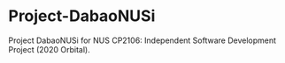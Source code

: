 # Project-DabaoNUSi
Project DabaoNUSi for NUS CP2106: Independent Software Development Project (2020 Orbital).
